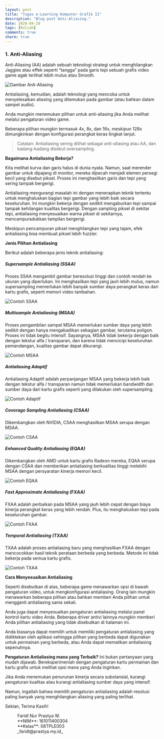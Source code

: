 ```yaml
---
layout: post
title: "Tugas e-Learning Komputer Grafik II"
description: "Blog post Anti-Aliasing."
date: 2020-04-28
tags: [Kuliah]
comments: true
share: true
---
```


### 1. Anti-Aliasing

Anti-Aliasing (AA) adalah sebuah teknologi strategi untuk menghilangkan Jaggies atau effek seperti “tangga” pada garis tepi sebuah grafis video game agak terlihat lebih mulus atau Smooth.

![Gambar Anti-Aliasing](http://blog.ki2naiver.id/images/komgraf/a.jpg "Gambar Anti-Aliasing")

Antialiasing, kemudian, adalah teknologi yang mencoba untuk menyelesaikan aliasing yang ditemukan pada gambar (atau bahkan dalam sampel audio).

Anda mungkin menemukan pilihan untuk anti-aliasing jika Anda melihat melalui pengaturan video game.

Beberapa pilihan mungkin termasuk 4x, 8x, dan 16x, meskipun 128x dimungkinkan dengan konfigurasi perangkat keras tingkat lanjut.

> Catatan: Antialiasing sering dilihat sebagai anti-aliasing atau AA, dan kadang-kadang disebut oversampling.

**Bagaimana Antialiasing Bekerja?**

Kita melihat kurva dan garis halus di dunia nyata. Namun, saat merender gambar untuk dipajang di monitor, mereka dipecah menjadi elemen persegi kecil yang disebut piksel. Proses ini menghasilkan garis dan tepi yang sering tampak bergerigi.

Antialiasing mengurangi masalah ini dengan menerapkan teknik tertentu untuk menghaluskan bagian tepi gambar yang lebih baik secara keseluruhan. Ini mungkin bekerja dengan sedikit mengaburkan tepi sampai tampak kehilangan kualitas bergerigi. Dengan sampling piksel di sekitar tepi, antialiasing menyesuaikan warna piksel di sekitarnya, mencampuradukkan tampilan bergerigi.

Meskipun pencampuran piksel menghilangkan tepi yang tajam, efek antialiasing bisa membuat piksel lebih fuzzier.

**Jenis Pilihan Antialiasing**

Berikut adalah beberapa jenis teknik antialiasing:

##### Supersample Antialiasing (SSAA)

Proses SSAA mengambil gambar beresolusi tinggi dan contoh rendah ke ukuran yang diperlukan. Ini menghasilkan tepi yang jauh lebih mulus, namun supersampling memerlukan lebih banyak sumber daya perangkat keras dari kartu grafis, seperti memori video tambahan.

![Contoh SSAA](http://blog.ki2naiver.id/images/komgraf/b.png "Contoh SSAA")

##### Multisample Antialiasing (MSAA)

Proses pengambilan sampel MSAA memerlukan sumber daya yang lebih sedikit dengan hanya mengabadikan sebagian gambar, terutama poligon. Proses ini tidak begitu intensif. Sayangnya, MSAA tidak bekerja dengan baik dengan tekstur alfa / transparan, dan karena tidak mencicipi keseluruhan pemandangan, kualitas gambar dapat dikurangi.

![Contoh MSAA](http://blog.ki2naiver.id/images/komgraf/c.png "Contoh MSAA")

##### Antialiasing Adaptif

Antialiasing Adaptif adalah perpanjangan MSAA yang bekerja lebih baik dengan tekstur alfa / transparan namun tidak memerlukan bandwidth dan sumber daya dari kartu grafis seperti yang dilakukan oleh supersampling.

![Contoh Adaptif](http://blog.ki2naiver.id/images/komgraf/d.jpg "Contoh Adaptif")

##### Coverage Sampling Antialiasing (CSAA)

Dikembangkan oleh NVIDIA, CSAA menghasilkan MSAA serupa dengan MSAA.

![Contoh CSAA](http://blog.ki2naiver.id/images/komgraf/e.png "Contoh CSAA")

##### Enhanced Quality Antialiasing (EQAA)

Dikembangkan oleh AMD untuk kartu grafis Radeon mereka, EQAA serupa dengan CSAA dan memberikan antialiasing berkualitas tinggi melebihi MSAA dengan persyaratan kinerja memori kecil.

![Contoh EQAA](http://blog.ki2naiver.id/images/komgraf/f.jpg "Contoh EQAA")

##### Fast Approximate Antialiasing (FXAA)

FXAA adalah perbaikan pada MSAA yang jauh lebih cepat dengan biaya kinerja perangkat keras yang lebih rendah. Plus, itu menghaluskan tepi pada keseluruhan gambar.

![Contoh FXAA](http://blog.ki2naiver.id/images/komgraf/g.jpg "Contoh FXAA")

##### Temporal Antialiasing (TXAA)

TXAA adalah proses antialiasing baru yang menghasilkan FXAA dengan mencocokkan hasil teknik perataan berbeda yang berbeda. Metode ini tidak bekerja pada semua kartu grafis.

![Contoh TXAA](http://blog.ki2naiver.id/images/komgraf/h.png "Contoh TXAA")

**Cara Menyesuaikan Antialiasing**

Seperti disebutkan di atas, beberapa game menawarkan opsi di bawah pengaturan video, untuk mengkonfigurasi antialiasing. Orang lain mungkin menawarkan beberapa pilihan atau bahkan memberi Anda pilihan untuk mengganti antialiasing sama sekali.

Anda juga dapat menyesuaikan pengaturan antialiasing melalui panel kontrol kartu video Anda. Beberapa driver antivi lainnya mungkin memberi Anda pilihan antialiasing yang tidak disebutkan di halaman ini.

Anda biasanya dapat memilih untuk memiliki pengaturan antialiasing yang didiktekan oleh aplikasi sehingga pilihan yang berbeda dapat digunakan untuk permainan yang berbeda, atau Anda dapat mematikan antialiasing sepenuhnya.

**Pengaturan Antialiasing mana yang Terbaik?**
Ini bukan pertanyaan yang mudah dijawab. Bereksperimenlah dengan pengaturan kartu permainan dan kartu grafis untuk melihat opsi mana yang Anda inginkan.

Jika Anda menemukan penurunan kinerja secara substansial, kurangi pengaturan kualitas atau kurangi antialiasing sumber daya yang intensif.

Namun, ingatlah bahwa memilih pengaturan antialiasing adalah resolusi paling banyak yang menghilangkan aliasing yang paling terlihat.

Sekian, Terima Kasih!

<dl>
    <dd>Faridl Nur Prastya W.</dd>
    <dd>**NIM**: 161011400304</dd>
    <dd>**Kelas**: 08TPLE003</dd>
    <dd>_faridl@prastya.my.id_</dd>
</dl>

